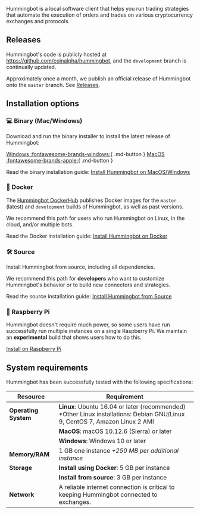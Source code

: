 Hummingbot is a local software client that helps you run trading strategies that automate the execution of orders and trades on various cryptocurrency exchanges and protocols.

## Releases

Hummingbot's code is publicly hosted at https://github.com/coinalpha/hummingbot, and the `development` branch is continually updated. 

Approximately once a month, we publish an official release of Hummingbot onto the `master` branch. See [Releases](https://github.com/CoinAlpha/hummingbot/releases).

## Installation options

### 💻 Binary (Mac/Windows)

Download and run the binary installer to install the latest release of Hummingbot:

[Windows :fontawesome-brands-windows:](https://dist.hummingbot.io/hummingbot_v0.44.0_setup.exe){ .md-button } [MacOS :fontawesome-brands-apple:](https://dist.hummingbot.io/hummingbot_v0.44.0.dmg){ .md-button }

Read the binary installation guide: [Install Hummingbot on MacOS/Windows](./binary)

### 🐳 Docker

The [Hummingbot DockerHub](https://hub.docker.com/r/coinalpha/hummingbot) publishes Docker images for the `master` (latest) and `development` builds of Hummingbot, as well as past versions. 

We recommend this path for users who run Hummingbot on Linux, in the cloud, and/or multiple bots.

Read the Docker installation guide: [Install Hummingbot on Docker](./docker)

### 🛠️ Source

Install Hummingbot from source, including all dependencies.

We recommend this path for **developers** who want to customize Hummingbot's behavior or to build new connectors and strategies.

Read the source installation guide: [Install Hummingbot from Source](./source)

### 🍓 Raspberry Pi

Hummingbot doesn't require much power, so some users have run successfully run multiple instances on a single Raspberry Pi. We maintain an **experimental** build that shows users how to do this.

[Install on Raspberry Pi](./raspberry-pi)

## System requirements

Hummingbot has been successfully tested with the following specifications:

| Resource             | Requirement                                                                                                                  |
| -------------------- | ---------------------------------------------------------------------------------------------------------------------------- |
| **Operating System** | **Linux**: Ubuntu 16.04 or later (recommended) \*Other Linux installations: Debian GNU/Linux 9, CentOS 7, Amazon Linux 2 AMI |
|                      | **MacOS**: macOS 10.12.6 (Sierra) or later                                                                                   |
|                      | **Windows**: Windows 10 or later                                                                                             |
| **Memory/RAM**       | 1 GB one instance _+250 MB per additional instance_                                                                          |
| **Storage**          | **Install using Docker**: 5 GB per instance                                                                                  |
|                      | **Install from source**: 3 GB per instance                                                                                   |
| **Network**          | A reliable internet connection is critical to keeping Hummingbot connected to exchanges.                                     |
